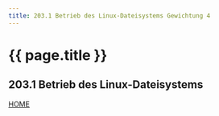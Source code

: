 ```yaml
---
title: 203.1 Betrieb des Linux-Dateisystems Gewichtung 4
---
```


# {{ page.title }}

## 203.1 Betrieb des Linux-Dateisystems

[HOME](./)
